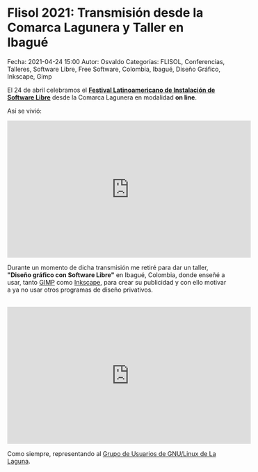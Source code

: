 Flisol 2021: Transmisión desde la Comarca Lagunera y Taller en Ibagué
==================================

Fecha: 2021-04-24 15:00
Autor: Osvaldo
Categorías: FLISOL, Conferencias, Talleres, Software Libre, Free Software, Colombia, Ibagué, Diseño Gráfico, Inkscape, Gimp


El 24 de abril celebramos el **[Festival Latinoamericano de Instalación de Software Libre](https://flisol.info/FLISOL2021/Mexico/Torreon?highlight=%28%5CbCategoryCity%5Cb%29)** desde la Comarca Lagunera en modalidad **on line**.

<!-- break -->

Así se vivió:

<iframe width="560" height="315" src="https://www.youtube.com/embed/CjOAdq4j6Xc" title="YouTube video player" frameborder="0" allow="accelerometer; autoplay; clipboard-write; encrypted-media; gyroscope; picture-in-picture" allowfullscreen></iframe>

<br />

Durante un momento de dicha transmisión me retiré para dar un taller, **"Diseño gráfico con Software Libre"** en Ibagué, Colombia, donde enseñé a usar, tanto [GIMP](http://www.gimp.org/) como [Inkscape](https://www.inkscape.org/), para crear su publicidad y con ello motivar a ya no usar otros programas de diseño privativos.

<br />

<iframe width="560" height="315" src="https://www.youtube.com/embed/xAkd4UhT118?start=681" title="YouTube video player" frameborder="0" allow="accelerometer; autoplay; clipboard-write; encrypted-media; gyroscope; picture-in-picture" allowfullscreen></iframe>

<br />

Como siempre, representando al [Grupo de Usuarios de GNU/Linux de La Laguna](http://gulag.org.mx/).
